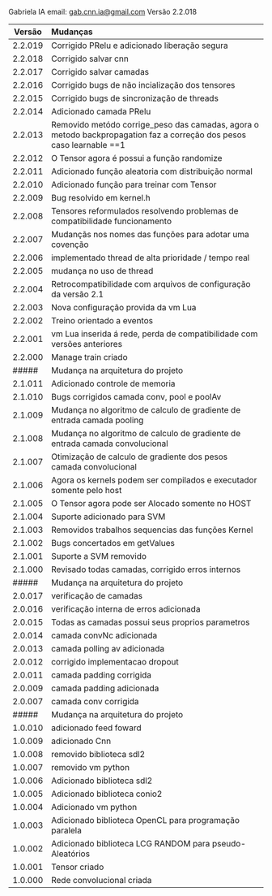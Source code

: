 Gabriela IA
email: gab.cnn.ia@gmail.com
Versão 2.2.018

| Versão | Mudanças |
| ---- | :---- |
|2.2.019 | Corrigido PRelu e adicionado liberação segura | 
|2.2.018 | Corrigido salvar cnn | 
|2.2.017 | Corrigido salvar camadas | 
|2.2.016 | Corrigido bugs de não incialização dos tensores | 
|2.2.015 | Corrigido bugs de sincronização de threads  | 
|2.2.014 | Adicionado camada PRelu  | 
|2.2.013 | Removido metódo corrige_peso das camadas, agora o metodo backpropagation faz a correção dos pesos caso learnable ==1   | 
|2.2.012 | O Tensor agora é possui a função randomize  | 
|2.2.011 | Adicionado função aleatoria com distribuição normal  | 
|2.2.010 | Adicionado função para treinar com Tensor  | 
|2.2.009 | Bug resolvido em kernel.h  | 
|2.2.008 | Tensores reformulados resolvendo problemas de compatibilidade funcionamento  | 
|2.2.007 | Mudançãs nos nomes das funções para adotar uma covenção | 
|2.2.006 | implementado thread de alta prioridade / tempo real | 
|2.2.005 | mudança no uso de thread | 
|2.2.004 | Retrocompatibilidade com arquivos de configuração da versão 2.1 | 
|2.2.003 | Nova configuração provida da vm Lua | 
|2.2.002 | Treino orientado a eventos | 
|2.2.001 | vm Lua inserida á rede, perda de compatibilidade com versões anteriores | 
|2.2.000 | Manage train criado | 
| #####  | Mudança na arquitetura do projeto |
|2.1.011 | Adicionado controle de memoria | 
|2.1.010 | Bugs corrigidos camada conv, pool e poolAv | 
|2.1.009 | Mudança no algoritmo de calculo de gradiente de entrada camada pooling |
|2.1.008 | Mudança no algoritmo de calculo de gradiente de entrada camada convolucional |
|2.1.007 | Otimização de calculo de gradiente dos pesos camada convolucional |
|2.1.006 | Agora os kernels podem ser compilados e executador somente pelo host |
|2.1.005 | O Tensor agora pode ser Alocado somente no HOST |
|2.1.004 | Suporte adicionado para SVM |
|2.1.003 | Removidos trabalhos sequencias das funções Kernel |
|2.1.002 | Bugs concertados em getValues |
|2.1.001 | Suporte a SVM removido | 
|2.1.000 | Revisado todas camadas, corrigido erros internos
| #####  | Mudança na arquitetura do projeto |
|2.0.017 | verificação de camadas |
|2.0.016 | verificação interna de erros adicionada |
|2.0.015 | Todas as camadas possui seus proprios parametros |
|2.0.014 | camada convNc adicionada |
|2.0.013 | camada polling av adicionada |
|2.0.012 | corrigido implementacao dropout |
|2.0.011 | camada padding corrigida |
|2.0.009 | camada padding adicionada |
|2.0.007 | camada conv corrigida |
| #####  | Mudança na arquitetura do projeto |
|1.0.010 | adicionado feed foward|
|1.0.009 | adicionado Cnn|
|1.0.008 | removido biblioteca sdl2|
|1.0.007 | removido vm python|
|1.0.006 | Adicionado biblioteca sdl2 |
|1.0.005 | Adicionado biblioteca conio2 |
|1.0.004 | Adicionado vm python|
|1.0.003 | Adicionado biblioteca OpenCL para programação paralela |
|1.0.002 | Adicionado biblioteca LCG RANDOM para pseudo-Aleatórios |
|1.0.001 | Tensor criado |
|1.0.000 | Rede convolucional criada |
